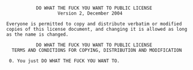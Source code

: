 	           DO WHAT THE FUCK YOU WANT TO PUBLIC LICENSE
	                   Version 2, December 2004

	Everyone is permitted to copy and distribute verbatim or modified
	copies of this license document, and changing it is allowed as long
	as the name is changed.

	           DO WHAT THE FUCK YOU WANT TO PUBLIC LICENSE
	  TERMS AND CONDITIONS FOR COPYING, DISTRIBUTION AND MODIFICATION

	 0. You just DO WHAT THE FUCK YOU WANT TO.
